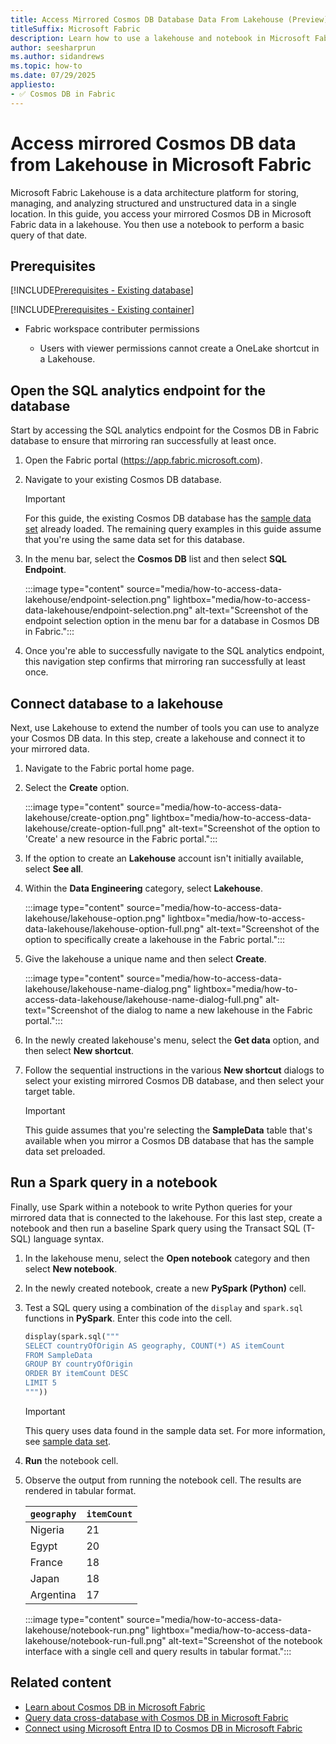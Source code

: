 ```yaml
---
title: Access Mirrored Cosmos DB Database Data From Lakehouse (Preview)
titleSuffix: Microsoft Fabric
description: Learn how to use a lakehouse and notebook in Microsoft Fabric to query mirrored Cosmos DB data with Spark and Python for advanced analytics.
author: seesharprun
ms.author: sidandrews
ms.topic: how-to
ms.date: 07/29/2025
appliesto:
- ✅ Cosmos DB in Fabric
---
```


# Access mirrored Cosmos DB data from Lakehouse in Microsoft Fabric

Microsoft Fabric Lakehouse is a data architecture platform for storing, managing, and analyzing structured and unstructured data in a single location. In this guide, you access your mirrored Cosmos DB in Microsoft Fabric data in a lakehouse. You then use a notebook to perform a basic query of that date.

## Prerequisites

[!INCLUDE[Prerequisites - Existing database](includes/prerequisite-existing-database.md)]

[!INCLUDE[Prerequisites - Existing container](includes/prerequisite-existing-container.md)]

- Fabric workspace contributer permissions

  - Users with viewer permissions cannot create a OneLake shortcut in a Lakehouse.

## Open the SQL analytics endpoint for the database

Start by accessing the SQL analytics endpoint for the Cosmos DB in Fabric database to ensure that mirroring ran successfully at least once.

1. Open the Fabric portal (<https://app.fabric.microsoft.com>).

1. Navigate to your existing Cosmos DB database.

    > [!IMPORTANT]
    > For this guide, the existing Cosmos DB database has the [sample data set](sample-data.md) already loaded. The remaining query examples in this guide assume that you're using the same data set for this database.

1. In the menu bar, select the **Cosmos DB** list and then select **SQL Endpoint**.

    :::image type="content" source="media/how-to-access-data-lakehouse/endpoint-selection.png" lightbox="media/how-to-access-data-lakehouse/endpoint-selection.png" alt-text="Screenshot of the endpoint selection option in the menu bar for a database in Cosmos DB in Fabric.":::

1. Once you're able to successfully navigate to the SQL analytics endpoint, this navigation step confirms that mirroring ran successfully at least once.

## Connect database to a lakehouse

Next, use Lakehouse to extend the number of tools you can use to analyze your Cosmos DB data. In this step, create a lakehouse and connect it to your mirrored data.

1. Navigate to the Fabric portal home page.

1. Select the **Create** option.

    :::image type="content" source="media/how-to-access-data-lakehouse/create-option.png" lightbox="media/how-to-access-data-lakehouse/create-option-full.png" alt-text="Screenshot of the option to 'Create' a new resource in the Fabric portal.":::

1. If the option to create an **Lakehouse** account isn't initially available, select **See all**.

1. Within the **Data Engineering** category, select **Lakehouse**.

    :::image type="content" source="media/how-to-access-data-lakehouse/lakehouse-option.png" lightbox="media/how-to-access-data-lakehouse/lakehouse-option-full.png" alt-text="Screenshot of the option to specifically create a lakehouse in the Fabric portal.":::

1. Give the lakehouse a unique name and then select **Create**.

    :::image type="content" source="media/how-to-access-data-lakehouse/lakehouse-name-dialog.png" lightbox="media/how-to-access-data-lakehouse/lakehouse-name-dialog-full.png" alt-text="Screenshot of the dialog to name a new lakehouse in the Fabric portal.":::

1. In the newly created lakehouse's menu, select the **Get data** option, and then select **New shortcut**.

1. Follow the sequential instructions in the various **New shortcut** dialogs to select your existing mirrored Cosmos DB database, and then select your target table.

    > [!IMPORTANT]
    > This guide assumes that you're selecting the **SampleData** table that's available when you mirror a Cosmos DB database that has the sample data set preloaded.

## Run a Spark query in a notebook

Finally, use Spark within a notebook to write Python queries for your mirrored data that is connected to the lakehouse. For this last step, create a notebook and then run a baseline Spark query using the Transact SQL (T-SQL) language syntax.

1. In the lakehouse menu, select the **Open notebook** category and then select **New notebook**.

1. In the newly created notebook, create a new **PySpark (Python)** cell.

1. Test a SQL query using a combination of the `display` and `spark.sql` functions in **PySpark**. Enter this code into the cell.

    ```python
    display(spark.sql("""
    SELECT countryOfOrigin AS geography, COUNT(*) AS itemCount
    FROM SampleData
    GROUP BY countryOfOrigin
    ORDER BY itemCount DESC
    LIMIT 5
    """))
    ```

    > [!IMPORTANT]
    > This query uses data found in the sample data set. For more information, see [sample data set](sample-data.md).

1. **Run** the notebook cell.

1. Observe the output from running the notebook cell. The results are rendered in tabular format.

    | `geography` | `itemCount` |
    | --- | --- |
    | Nigeria | 21 |
    | Egypt | 20 |
    | France | 18 |
    | Japan | 18 |
    | Argentina | 17 |

    :::image type="content" source="media/how-to-access-data-lakehouse/notebook-run.png" lightbox="media/how-to-access-data-lakehouse/notebook-run-full.png" alt-text="Screenshot of the notebook interface with a single cell and query results in tabular format.":::

## Related content

- [Learn about Cosmos DB in Microsoft Fabric](overview.md)
- [Query data cross-database with Cosmos DB in Microsoft Fabric](how-to-query-cross-database.md)
- [Connect using Microsoft Entra ID to Cosmos DB in Microsoft Fabric](how-to-authenticate.md)
